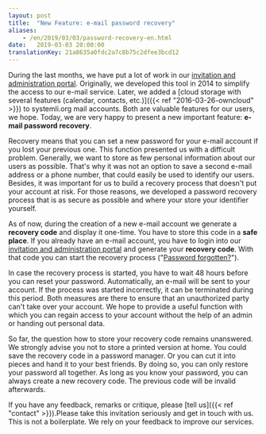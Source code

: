 ```yaml
---
layout: post
title:  "New Feature: e-mail password recovery"
aliases:
    - /en/2019/03/03/password-recovery-en.html
date:   2019-03-03 20:00:00
translationKey: 21a8635a0fdc2a7c8b75c2dfee3bcd12
---
```

During the last months, we have put a lot of work in our 
[invitation and administration portal](https://users.systemli.org). Originally, we developed this tool in 2014 to 
simplify the access to our e-mail service. Later, we added  a 
[cloud storage with several features (calendar, contacts, etc.)]({{< ref "2016-03-26-owncloud" >}}) to systemli.org 
mail accounts. Both are valuable features for our users, we hope. Today, we are very happy to present a new important 
feature: **e-mail password recovery**.

Recovery means that you can set a new password for your e-mail account if you lost your previous one. This function 
presented us with a difficult problem.  Generally, we want to store as few personal information about our users as 
possible. That's why it was not an option to save a second e-mail address or a phone number, that could easily be used 
to identify our users. Besides, it was important for us to build a recovery process that doesn't put your account at 
risk. For those reasons, we developed a password recovery process that is as secure as possible and where your store 
your identifier yourself.

As of now, during the creation of a new e-mail account we generate a **recovery code** and display it one-time. You 
have to store this code in a **safe place**. If you already have an e-mail account, you have to login into our 
[invitation and administration portal](https://users.systemli.org) and generate your **recovery code**. With that code 
you can start the recovery process ("[Password forgotten?](https://users.systemli.org/recovery)").

In case the recovery process is started, you have to wait  48 hours before you can reset your password. Automatically, 
an e-mail will be sent to your account. If the process was started incorrectly, it can be terminated during this 
period. Both measures are there to ensure that an unauthorized party can't take over your account. We hope to provide a 
useful function with which you can regain access to your account without the help of an admin or handing out personal 
data.

So far, the question how to store your recovery code remains unanswered. We strongly advise you not to store a printed 
version at home. You could save the recovery code in a password manager. Or you can cut it into pieces and hand it to 
your best friends. By doing so,  you can only restore your password all together. As long as you know your password, 
you can always create a new recovery code. The previous code will be invalid afterwards. 

If you have any feedback, remarks or critique, please [tell us]({{< ref "contact" >}}).Please take this invitation 
seriously and get in touch with us. This is not a boilerplate.  We rely on your feedback to improve our services.
